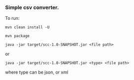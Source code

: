 ### Simple csv converter.

To run:

`mvn clean install -U`

`mvn package`

`java -jar target/scc-1.0-SNAPSHOT.jar <file path>`

or


`java -jar target/scc-1.0-SNAPSHOT.jar <type> <file path>`

where type can be json, or xml
